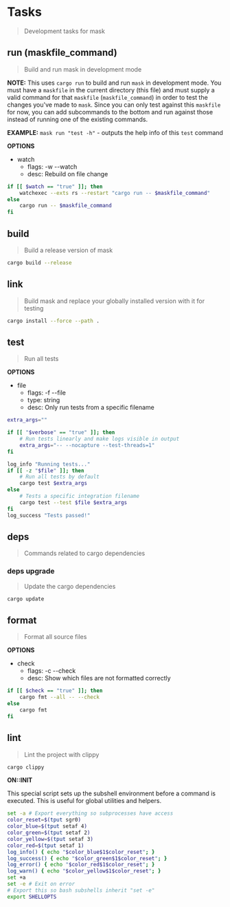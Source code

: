# Tasks

> Development tasks for mask





## run (maskfile_command)

> Build and run mask in development mode

**NOTE:** This uses `cargo run` to build and run `mask` in development mode. You must have a `maskfile` in the current directory (this file) and must supply a valid command for that `maskfile` (`maskfile_command`) in order to test the changes you've made to `mask`. Since you can only test against this `maskfile` for now, you can add subcommands to the bottom and run against those instead of running one of the existing commands.

**EXAMPLE:** `mask run "test -h"` - outputs the help info of this `test` command

**OPTIONS**
* watch
    * flags: -w --watch
    * desc: Rebuild on file change

~~~bash
if [[ $watch == "true" ]]; then
    watchexec --exts rs --restart "cargo run -- $maskfile_command"
else
    cargo run -- $maskfile_command
fi
~~~



## build

> Build a release version of mask

~~~bash
cargo build --release
~~~



## link

> Build mask and replace your globally installed version with it for testing

~~~bash
cargo install --force --path .
~~~



## test

> Run all tests

**OPTIONS**
* file
    * flags: -f --file
    * type: string
    * desc: Only run tests from a specific filename

~~~bash
extra_args=""

if [[ "$verbose" == "true" ]]; then
    # Run tests linearly and make logs visible in output
    extra_args="-- --nocapture --test-threads=1"
fi

log_info "Running tests..."
if [[ -z "$file" ]]; then
    # Run all tests by default
    cargo test $extra_args
else
    # Tests a specific integration filename
    cargo test --test $file $extra_args
fi
log_success "Tests passed!"
~~~



## deps

> Commands related to cargo dependencies

### deps upgrade

> Update the cargo dependencies

~~~bash
cargo update
~~~



## format

> Format all source files

**OPTIONS**
* check
    * flags: -c --check
    * desc: Show which files are not formatted correctly

~~~bash
if [[ $check == "true" ]]; then
    cargo fmt --all -- --check
else
    cargo fmt
fi
~~~



## lint

> Lint the project with clippy

~~~bash
cargo clippy
~~~







**ON::INIT**

This special script sets up the subshell environment before a command is executed. This is useful for global utilities and helpers.

~~~bash
set -a # Export everything so subprocesses have access
color_reset=$(tput sgr0)
color_blue=$(tput setaf 4)
color_green=$(tput setaf 2)
color_yellow=$(tput setaf 3)
color_red=$(tput setaf 1)
log_info() { echo "$color_blue$1$color_reset"; }
log_success() { echo "$color_green$1$color_reset"; }
log_error() { echo "$color_red$1$color_reset"; }
log_warn() { echo "$color_yellow$1$color_reset"; }
set +a
set -e # Exit on error
# Export this so bash subshells inherit "set -e"
export SHELLOPTS
~~~
